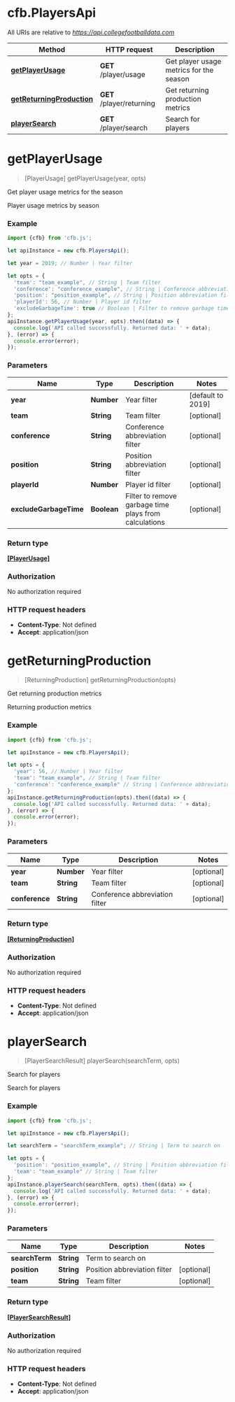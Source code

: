 # cfb.PlayersApi

All URIs are relative to *https://api.collegefootballdata.com*

Method | HTTP request | Description
------------- | ------------- | -------------
[**getPlayerUsage**](PlayersApi.md#getPlayerUsage) | **GET** /player/usage | Get player usage metrics for the season
[**getReturningProduction**](PlayersApi.md#getReturningProduction) | **GET** /player/returning | Get returning production metrics
[**playerSearch**](PlayersApi.md#playerSearch) | **GET** /player/search | Search for players


<a name="getPlayerUsage"></a>
# **getPlayerUsage**
> [PlayerUsage] getPlayerUsage(year, opts)

Get player usage metrics for the season

Player usage metrics by season

### Example
```javascript
import {cfb} from 'cfb.js';

let apiInstance = new cfb.PlayersApi();

let year = 2019; // Number | Year filter

let opts = { 
  'team': "team_example", // String | Team filter
  'conference': "conference_example", // String | Conference abbreviation filter
  'position': "position_example", // String | Position abbreviation filter
  'playerId': 56, // Number | Player id filter
  'excludeGarbageTime': true // Boolean | Filter to remove garbage time plays from calculations
};
apiInstance.getPlayerUsage(year, opts).then((data) => {
  console.log('API called successfully. Returned data: ' + data);
}, (error) => {
  console.error(error);
});

```

### Parameters

Name | Type | Description  | Notes
------------- | ------------- | ------------- | -------------
 **year** | **Number**| Year filter | [default to 2019]
 **team** | **String**| Team filter | [optional] 
 **conference** | **String**| Conference abbreviation filter | [optional] 
 **position** | **String**| Position abbreviation filter | [optional] 
 **playerId** | **Number**| Player id filter | [optional] 
 **excludeGarbageTime** | **Boolean**| Filter to remove garbage time plays from calculations | [optional] 

### Return type

[**[PlayerUsage]**](PlayerUsage.md)

### Authorization

No authorization required

### HTTP request headers

 - **Content-Type**: Not defined
 - **Accept**: application/json

<a name="getReturningProduction"></a>
# **getReturningProduction**
> [ReturningProduction] getReturningProduction(opts)

Get returning production metrics

Returning production metrics

### Example
```javascript
import {cfb} from 'cfb.js';

let apiInstance = new cfb.PlayersApi();

let opts = { 
  'year': 56, // Number | Year filter
  'team': "team_example", // String | Team filter
  'conference': "conference_example" // String | Conference abbreviation filter
};
apiInstance.getReturningProduction(opts).then((data) => {
  console.log('API called successfully. Returned data: ' + data);
}, (error) => {
  console.error(error);
});

```

### Parameters

Name | Type | Description  | Notes
------------- | ------------- | ------------- | -------------
 **year** | **Number**| Year filter | [optional] 
 **team** | **String**| Team filter | [optional] 
 **conference** | **String**| Conference abbreviation filter | [optional] 

### Return type

[**[ReturningProduction]**](ReturningProduction.md)

### Authorization

No authorization required

### HTTP request headers

 - **Content-Type**: Not defined
 - **Accept**: application/json

<a name="playerSearch"></a>
# **playerSearch**
> [PlayerSearchResult] playerSearch(searchTerm, opts)

Search for players

Search for players

### Example
```javascript
import {cfb} from 'cfb.js';

let apiInstance = new cfb.PlayersApi();

let searchTerm = "searchTerm_example"; // String | Term to search on

let opts = { 
  'position': "position_example", // String | Position abbreviation filter
  'team': "team_example" // String | Team filter
};
apiInstance.playerSearch(searchTerm, opts).then((data) => {
  console.log('API called successfully. Returned data: ' + data);
}, (error) => {
  console.error(error);
});

```

### Parameters

Name | Type | Description  | Notes
------------- | ------------- | ------------- | -------------
 **searchTerm** | **String**| Term to search on | 
 **position** | **String**| Position abbreviation filter | [optional] 
 **team** | **String**| Team filter | [optional] 

### Return type

[**[PlayerSearchResult]**](PlayerSearchResult.md)

### Authorization

No authorization required

### HTTP request headers

 - **Content-Type**: Not defined
 - **Accept**: application/json

